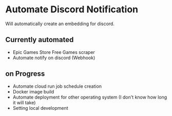 # Automate Discord Notification

Will automatically create an embedding for discord.

## Currently automated

- Epic Games Store Free Games scraper
- Automate notify on discord (Webhook)

## on Progress

- Automate cloud run job schedule creation
- Docker image build
- Automate deployment for other operating system (I don't know how long it will take)
- Setting local development
